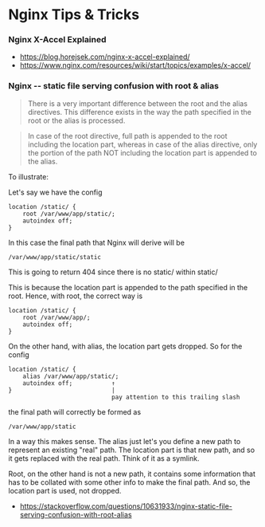 # Nginx Tips & Tricks

### Nginx X-Accel Explained
* https://blog.horejsek.com/nginx-x-accel-explained/
* https://www.nginx.com/resources/wiki/start/topics/examples/x-accel/

### Nginx -- static file serving confusion with root & alias
> There is a very important difference between the root and the alias directives. This difference exists in the way the path specified in the root or the alias is processed.

> In case of the root directive, full path is appended to the root including the location part, whereas in case of the alias directive, only the portion of the path NOT including the location part is appended to the alias.


To illustrate:

Let's say we have the config

```
location /static/ {
    root /var/www/app/static/;
    autoindex off;
}
```
In this case the final path that Nginx will derive will be

``` /var/www/app/static/static ```

This is going to return 404 since there is no static/ within static/

This is because the location part is appended to the path specified in the root. Hence, with root, the correct way is

```
location /static/ {
    root /var/www/app/;
    autoindex off;
}
```
On the other hand, with alias, the location part gets dropped. So for the config

```
location /static/ {
    alias /var/www/app/static/;
    autoindex off;           ↑
}                            |
                             pay attention to this trailing slash
```
the final path will correctly be formed as

```
/var/www/app/static
```

In a way this makes sense. The alias just let's you define a new path to represent an existing "real" path. The location part is that new path, and so it gets replaced with the real path. Think of it as a symlink.

Root, on the other hand is not a new path, it contains some information that has to be collated with some other info to make the final path. And so, the location part is used, not dropped.


* https://stackoverflow.com/questions/10631933/nginx-static-file-serving-confusion-with-root-alias
